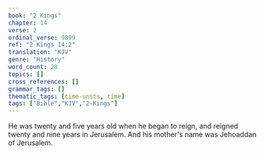 ```yaml
---
book: "2 Kings"
chapter: 14
verse: 2
ordinal_verse: 9899
ref: "2 Kings 14:2"
translation: "KJV"
genre: "History"
word_count: 28
topics: []
cross_references: []
grammar_tags: []
thematic_tags: [time-units, time]
tags: ["Bible","KJV","2-Kings"]
---
```

He was twenty and five years old when he began to reign, and reigned twenty and nine years in Jerusalem. And his mother's name was Jehoaddan of Jerusalem.
